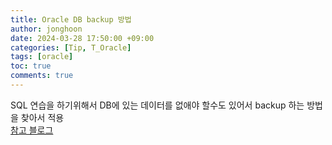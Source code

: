```yaml
---
title: Oracle DB backup 방법
author: jonghoon
date: 2024-03-28 17:50:00 +09:00
categories: [Tip, T_Oracle]
tags: [oracle]
toc: true
comments: true
---
```


SQL 연습을 하기위해서 DB에 있는 데이터를 없애야 할수도 있어서 backup 하는 방법을 찾아서 적용  
[참고 블로그](https://josiah.tistory.com/115)

